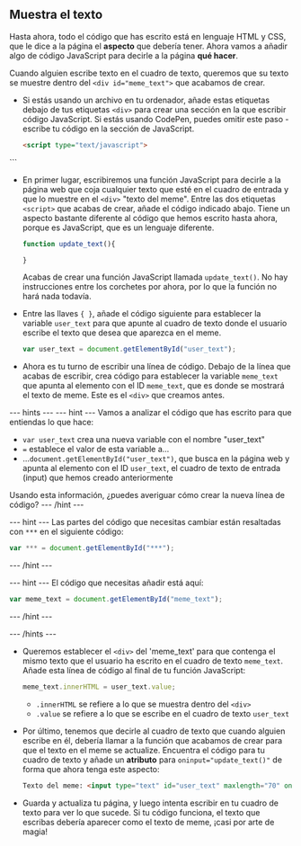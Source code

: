 ## Muestra el texto

Hasta ahora, todo el código que has escrito está en lenguaje HTML y CSS, que le dice a la página el **aspecto** que debería tener. Ahora vamos a añadir algo de código JavaScript para decirle a la página **qué hacer**.

Cuando alguien escribe texto en el cuadro de texto, queremos que su texto se muestre dentro del `<div id="meme_text">` que acabamos de crear.

- Si estás usando un archivo en tu ordenador, añade estas etiquetas debajo de tus etiquetas `<div>` para crear una sección en la que escribir código JavaScript. Si estás usando CodePen, puedes omitir este paso - escribe tu código en la sección de JavaScript.

  ```html
  <script type="text/javascript">
</script>
  ```

- En primer lugar, escribiremos una función JavaScript para decirle a la página web que coja cualquier texto que esté en el cuadro de entrada y que lo muestre en el `<div>` "texto del meme". Entre las dos etiquetas `<script>` que acabas de crear, añade el código indicado abajo. Tiene un aspecto bastante diferente al código que hemos escrito hasta ahora, porque es JavaScript, que es un lenguaje diferente.

  ```JavaScript
  function update_text(){

  }
  ```

  Acabas de crear una función JavaScript llamada `update_text()`. No hay instrucciones entre los corchetes por ahora, por lo que la función no hará nada todavía.

- Entre las llaves `{ }`, añade el código siguiente para establecer la variable `user_text` para que apunte al cuadro de texto donde el usuario escribe el texto que desea que aparezca en el meme.

  ```JavaScript
  var user_text = document.getElementById("user_text");
  ```

- Ahora es tu turno de escribir una línea de código. Debajo de la línea que acabas de escribir, crea código para establecer la variable `meme_text` que apunta al elemento con el ID `meme_text`, que es donde se mostrará el texto de meme. Este es el `<div>` que creamos antes.

--- hints --- --- hint --- Vamos a analizar el código que has escrito para que entiendas lo que hace:

* `var user_text` crea una nueva variable con el nombre "user_text"
* `=` establece el valor de esta variable a...
* ...`document.getElementById("user_text")`, que busca en la página web y apunta al elemento con el ID `user_text`, el cuadro de texto de entrada (input) que hemos creado anteriormente

Usando esta información, ¿puedes averiguar cómo crear la nueva línea de código? --- /hint ---

--- hint --- Las partes del código que necesitas cambiar están resaltadas con `***` en el siguiente código:
```JavaScript
var *** = document.getElementById("***");
```
--- /hint ---

--- hint --- El código que necesitas añadir está aquí:

```JavaScript
var meme_text = document.getElementById("meme_text");
```
--- /hint ---

--- /hints ---


- Queremos establecer el `<div>` del 'meme_text' para que contenga el mismo texto que el usuario ha escrito en el cuadro de texto `meme_text`. Añade esta línea de código al final de tu función JavaScript:

  ``` JavaScript
  meme_text.innerHTML = user_text.value;
  ```

  * `.innerHTML` se refiere a lo que se muestra dentro del `<div>`
  * `.value` se refiere a lo que se escribe en el cuadro de texto `user_text`

- Por último, tenemos que decirle al cuadro de texto que cuando alguien escribe en él, debería llamar a la función que acabamos de crear para que el texto en el meme se actualize. Encuentra el código para tu cuadro de texto y añade un **atributo** para `oninput="update_text()"` de forma que ahora tenga este aspecto:

  ```html
  Texto del meme: <input type="text" id="user_text" maxlength="70" oninput="update_text()"><p>
  ```

 - Guarda y actualiza tu página, y luego intenta escribir en tu cuadro de texto para ver lo que sucede. Si tu código funciona, el texto que escribas debería aparecer como el texto de meme, ¡casi por arte de magia!
